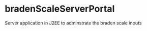 bradenScaleServerPortal
=======================

Server application in J2EE to adminstrate the braden scale inputs
